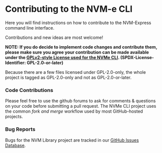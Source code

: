 # Contributing to the NVM-e CLI

Here you will find instructions on how to contribute to the NVM-Express command
line interface.

Contributions and new ideas are most welcome!

**NOTE: If you do decide to implement code changes and contribute them,
please make sure you agree your contribution can be made available
under the [GPLv2-style License used for the NVMe CLI](https://github.com/linux-nvme/nvme-cli/blob/master/LICENSE).
(SPDX-License-Identifier: GPL-2.0-or-later)**

Because there are a few files licensed under GPL-2.0-only, the whole
project is tagged as GPL-2.0-only and not as GPL-2.0-or-later.

### Code Contributions

Please feel free to use the github forums to ask for comments & questions on
your code before submitting a pull request.  The NVMe CLI project uses the
common *fork and merge* workflow used by most GitHub-hosted projects.

### Bug Reports

Bugs for the NVM Library project are tracked in our [GitHub Issues Database](https://github.com/linux-nvme/nvme-cli/issues).
